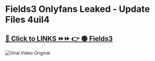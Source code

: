 
 # Fields3 Onlyfans Leaked - Update Files 4uil4

## <h2><a href="https://clipsfans.com/Fields3&ref=git">🔗 Click to LINKS ⏩⏩ 👉 🟢 Fields3 </a></h2>

<a href="https://clipsfans.com/Fields3&ref=git" rel="nofollow" data-target="animated-image.originalLink"><img src="https://i.ibb.co.com/xMMVF88/686577567.gif" alt="Viral Video Original" style="max-width: 100%; display: inline-block;" data-target="animated-image.originalImage"></a>

